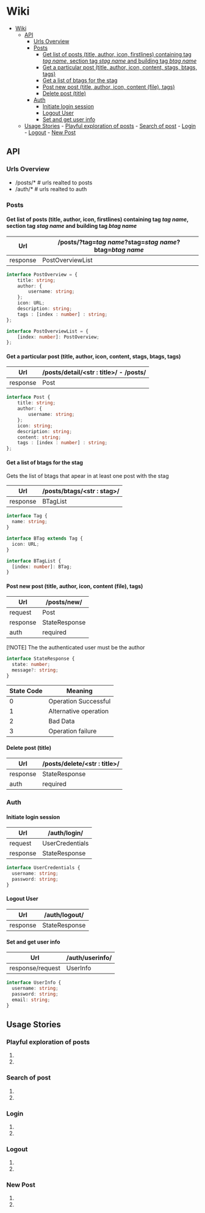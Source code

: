 # Wiki

<!--toc:start-->

- [Wiki](#wiki)
  - [API](#api)
    - [Urls Overview](#urls-overview)
    - [Posts](#posts)
      - [Get list of posts (title, author, icon, firstlines) containing tag _tag name_, section tag _stag name_ and building tag _btag name_](#get-list-of-posts-title-author-icon-firstlines-containing-tag-tag-name-section-tag-stag-name-and-building-tag-btag-name)
      - [Get a particular post (title, author, icon, content, stags, btags, tags)](#get-a-particular-post-title-author-icon-content-stags-btags-tags)
      - [Get a list of btags for the stag](#get-a-list-of-btags-for-the-stag)
      - [Post new post (title, author, icon, content (file), tags)](#post-new-post-title-author-icon-content-file-tags)
      - [Delete post (title)](#delete-post-title)
    - [Auth](#auth)
      - [Initiate login session](#initiate-login-session)
      - [Logout User](#logout-user)
      - [Set and get user info](#set-and-get-user-info)
  - [Usage Stories](#usage-stories) -
  [Playful exploration of posts](#playful-exploration-of-posts) -
  [Search of post](#search-of-post) - [Login](#login) - [Logout](#logout) -
  [New Post](#new-post)
  <!--toc:end-->

## API

### Urls Overview

- /posts/\* # urls realted to posts
- /auth/\* # urls realted to auth

### Posts

#### Get list of posts (title, author, icon, firstlines) containing tag _tag name_, section tag _stag name_ and building tag _btag name_

| Url      | /posts/?tag=_tag name_?stag=_stag name_?btag=_btag name_ |
| -------- | -------------------------------------------------------- |
| response | PostOverviewList                                         |

```ts
interface PostOverview = {
    title: string;
    author: {
        username: string;
    };
    icon: URL;
    description: string;
    tags : [index : number] : string;
};

interface PostOverviewList = {
    [index: number]: PostOverview;
};
```

#### Get a particular post (title, author, icon, content, stags, btags, tags)

| Url      | /posts/detail/\<str : title\>/ - /posts/ |
| -------- | ---------------------------------------- |
| response | Post                                     |

```ts
interface Post {
    title: string;
    author: {
        username: string;
    };
    icon: string;
    description: string;
    content: string;
    tags : [index : number] : string;
};
```

#### Get a list of btags for the stag

Gets the list of btags that apear in at least one post with the stag

| Url      | /posts/btags/\<str : stag\>/ |
| -------- | ---------------------------- |
| response | BTagList                     |

```ts
interface Tag {
  name: string;
}

interface BTag extends Tag {
  icon: URL;
}

interface BTagList {
  [index: number]: BTag;
}
```

#### Post new post (title, author, icon, content (file), tags)

| Url      | /posts/new/   |
| -------- | ------------- |
| request  | Post          |
| response | StateResponse |
| auth     | required      |

[!NOTE] The the authenticated user must be the author

```ts
interface StateResponse {
  state: number;
  message?: string;
}
```

| State Code | Meaning               |
| ---------- | --------------------- |
| 0          | Operation Successful  |
| 1          | Alternative operation |
| 2          | Bad Data              |
| 3          | Operation failure     |

#### Delete post (title)

| Url      | /posts/delete/\<str : title\>/ |
| -------- | ------------------------------ |
| response | StateResponse                  |
| auth     | required                       |

### Auth

#### Initiate login session

| Url      | /auth/login/    |
| -------- | --------------- |
| request  | UserCredentials |
| response | StateResponse   |

```ts
interface UserCredentials {
  username: string;
  password: string;
}
```

#### Logout User

| Url      | /auth/logout/ |
| -------- | ------------- |
| response | StateResponse |

#### Set and get user info

| Url              | /auth/userinfo/ |
| ---------------- | --------------- |
| response/request | UserInfo        |

```ts
interface UserInfo {
  username: string;
  password: string;
  email: string;
}
```

## Usage Stories

### Playful exploration of posts

1.
2.

### Search of post

1.
2.

### Login

1.
2.

### Logout

1.
2.

### New Post

1.
2.
